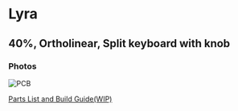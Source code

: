 # Lyra

## 40%, Ortholinear, Split keyboard with knob

### Photos
![PCB](assets/built.png)

[Parts List and Build Guide(WIP)](build_guide.md)